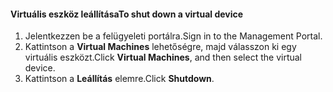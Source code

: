 #### <a name="to-shut-down-a-virtual-device"></a><span data-ttu-id="fad7a-101">Virtuális eszköz leállítása</span><span class="sxs-lookup"><span data-stu-id="fad7a-101">To shut down a virtual device</span></span>
1. <span data-ttu-id="fad7a-102">Jelentkezzen be a felügyeleti portálra.</span><span class="sxs-lookup"><span data-stu-id="fad7a-102">Sign in to the Management Portal.</span></span>
2. <span data-ttu-id="fad7a-103">Kattintson a **Virtual Machines** lehetőségre, majd válasszon ki egy virtuális eszközt.</span><span class="sxs-lookup"><span data-stu-id="fad7a-103">Click **Virtual Machines**, and then select the virtual device.</span></span>
3. <span data-ttu-id="fad7a-104">Kattintson a **Leállítás** elemre.</span><span class="sxs-lookup"><span data-stu-id="fad7a-104">Click **Shutdown**.</span></span>

